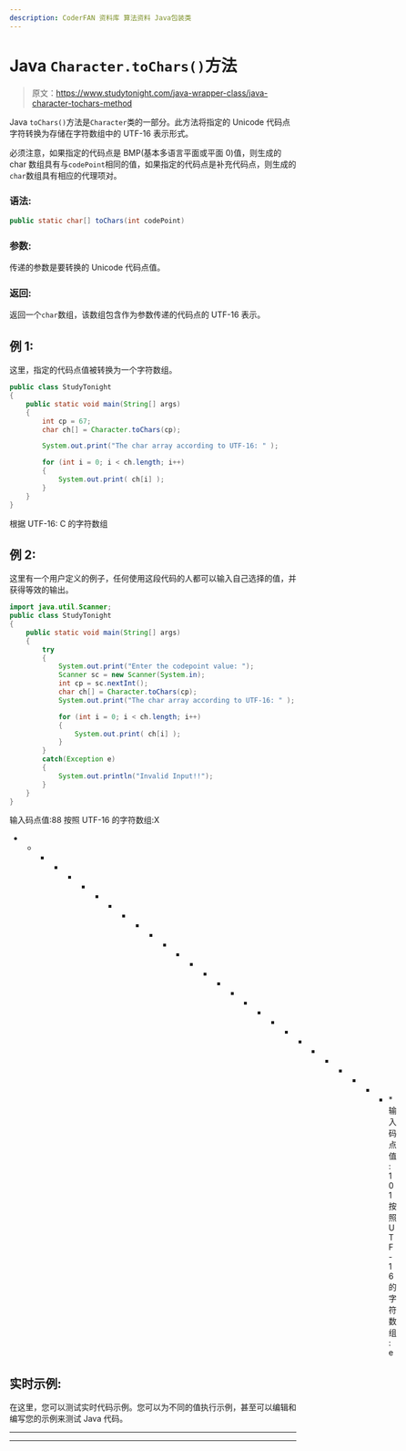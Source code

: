 ```yaml
---
description: CoderFAN 资料库 算法资料 Java包装类
---
```


# Java `Character.toChars()`方法

> 原文：<https://www.studytonight.com/java-wrapper-class/java-character-tochars-method>

Java `toChars()`方法是`Character`类的一部分。此方法将指定的 Unicode 代码点字符转换为存储在字符数组中的 UTF-16 表示形式。

必须注意，如果指定的代码点是 BMP(基本多语言平面或平面 0)值，则生成的 char 数组具有与`codePoint`相同的值，如果指定的代码点是补充代码点，则生成的`char`数组具有相应的代理项对。

### 语法:

```java
public static char[] toChars(int codePoint) 
```

### 参数:

传递的参数是要转换的 Unicode 代码点值。

### 返回:

返回一个`char`数组，该数组包含作为参数传递的代码点的 UTF-16 表示。

## 例 1:

这里，指定的代码点值被转换为一个字符数组。

```java
public class StudyTonight
{  
	public static void main(String[] args)
	{  
		int cp = 67;  
		char ch[] = Character.toChars(cp);  

		System.out.print("The char array according to UTF-16: " );  

		for (int i = 0; i < ch.length; i++) 
		{  
			System.out.print( ch[i] );  
		}    
	}  
} 
```

根据 UTF-16: C 的字符数组

## 例 2:

这里有一个用户定义的例子，任何使用这段代码的人都可以输入自己选择的值，并获得等效的输出。

```java
import java.util.Scanner; 
public class StudyTonight
{  
	public static void main(String[] args)
	{  
		try
		{
			System.out.print("Enter the codepoint value: ");  
			Scanner sc = new Scanner(System.in);         
			int cp = sc.nextInt();  
			char ch[] = Character.toChars(cp);	
			System.out.print("The char array according to UTF-16: " );  

			for (int i = 0; i < ch.length; i++) 
			{  
				System.out.print( ch[i] );  
			}  
		}
		catch(Exception e)
		{
			System.out.println("Invalid Input!!");
		}
	}  
}
```

输入码点值:88
按照 UTF-16 的字符数组:X
* * * * * * * * * * * * * * * * * * * * * * * * * * * * *输入码点值:101
按照 UTF-16 的字符数组:e

## 实时示例:

在这里，您可以测试实时代码示例。您可以为不同的值执行示例，甚至可以编辑和编写您的示例来测试 Java 代码。

* * *

* * *